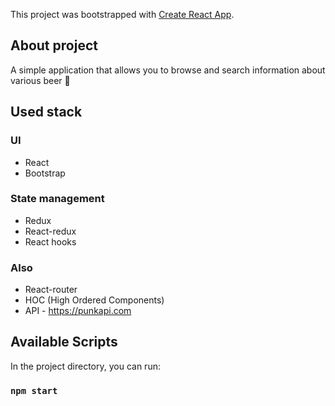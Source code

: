 This project was bootstrapped with [Create React App](https://github.com/facebook/create-react-app).

## About project
A simple application that allows you to browse and search information about various beer :beer:

## Used stack
### UI
* React
* Bootstrap
### State management
* Redux
* React-redux
* React hooks
### Also
* React-router
* HOC (High Ordered Components)
* API - https://punkapi.com

## Available Scripts
In the project directory, you can run:
### `npm start`



